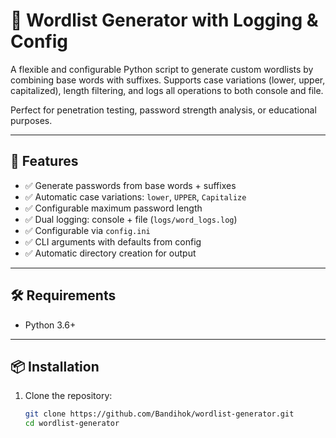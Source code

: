 # 🔐 Wordlist Generator with Logging & Config

A flexible and configurable Python script to generate custom wordlists by combining base words with suffixes. Supports case variations (lower, upper, capitalized), length filtering, and logs all operations to both console and file.

Perfect for penetration testing, password strength analysis, or educational purposes.

---

## 🚀 Features

- ✅ Generate passwords from base words + suffixes  
- ✅ Automatic case variations: `lower`, `UPPER`, `Capitalize`  
- ✅ Configurable maximum password length  
- ✅ Dual logging: console + file (`logs/word_logs.log`)  
- ✅ Configurable via `config.ini`  
- ✅ CLI arguments with defaults from config  
- ✅ Automatic directory creation for output  

---

## 🛠️ Requirements

- Python 3.6+

---

## 📦 Installation

1. Clone the repository:
   ```bash
   git clone https://github.com/Bandihok/wordlist-generator.git
   cd wordlist-generator
